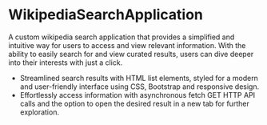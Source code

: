 # WikipediaSearchApplication
A custom wikipedia search application that provides a simplified and intuitive way
for users to access and view relevant information. With the ability to easily search
for and view curated results, users can dive deeper into their interests with just a
click.
* Streamlined search results with HTML list elements, styled for a modern
  and user-friendly interface using CSS, Bootstrap and responsive design.
* Effortlessly access information with asynchronous fetch GET HTTP API
  calls and the option to open the desired result in a new tab for further
  exploration.
